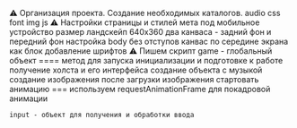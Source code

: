 ⚠ Организация проекта. Создание необходимых каталогов.
    audio
    css
    font
    img
    js
⚠ Настройки страницы и стилей
    мета под мобильное устройство
    размер ландскейп 640х360
    два канваса - задний фон и передний фон
    настройка body без отступов
    канвас по середине экрана как блок 
    добавление шрифтов
⚠ Пишем скрипт
    game - глобальный объект
    ====
        метод для запуска инициализации и подготовке к работе
        получение холста и его интерфейса
        создание объекта с музыкой
        создание изображения
        после загрузки изображения стартовать анимацию
    ===
        используем requestAnimationFrame для покадровой анимации

    input - объект для получения и обработки ввода 